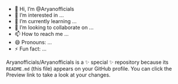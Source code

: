 - 👋 Hi, I’m @Aryanofficials
- 👀 I’m interested in ...
- 🌱 I’m currently learning ...
- 💞️ I’m looking to collaborate on ...
- 📫 How to reach me ...
- 😄 Pronouns: ...
- ⚡ Fun fact: ...


Aryanofficials/Aryanofficials is a ✨ special ✨ repository because its `README.md` (this file) appears on your GitHub profile.
You can click the Preview link to take a look at your changes.

